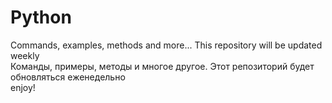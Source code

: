 # Python
Commands, examples, methods and more... This repository will be updated weekly
</br>
Команды, примеры, методы и многое другое.
Этот репозиторий будет обновляться еженедельно
</br>
enjoy!
